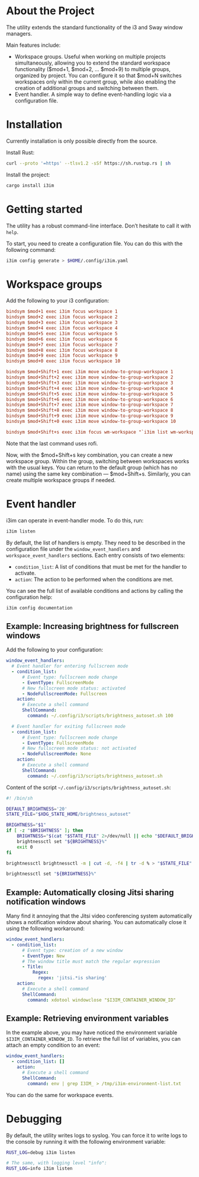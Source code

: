 
# About the Project

The utility extends the standard functionality of the i3 and Sway window managers.

Main features include:

- Workspace groups. Useful when working on multiple projects simultaneously, allowing you to extend the standard
  workspace functionality ($mod+1, $mod+2, … $mod+9) to multiple groups, organized by project. You can configure it so
  that $mod+N switches workspaces only within the current group, while also enabling the creation of additional groups
  and switching between them.
- Event handler. A simple way to define event-handling logic via a configuration file.


# Installation

Currently installation is only possible directly from the source.

Install Rust:

```bash
curl --proto '=https' --tlsv1.2 -sSf https://sh.rustup.rs | sh
```

Install the project:

```bash
cargo install i3im
```

# Getting started

The utility has a robust command-line interface. Don’t hesitate to call it with `help`.

To start, you need to create a configuration file. You can do this with the following command:

```bash
i3im config generate > $HOME/.config/i3im.yaml
```

# Workspace groups

Add the following to your i3 configuration:

```ini
bindsym $mod+1 exec i3im focus workspace 1
bindsym $mod+2 exec i3im focus workspace 2
bindsym $mod+3 exec i3im focus workspace 3
bindsym $mod+4 exec i3im focus workspace 4
bindsym $mod+5 exec i3im focus workspace 5
bindsym $mod+6 exec i3im focus workspace 6
bindsym $mod+7 exec i3im focus workspace 7
bindsym $mod+8 exec i3im focus workspace 8
bindsym $mod+9 exec i3im focus workspace 9
bindsym $mod+0 exec i3im focus workspace 10

bindsym $mod+Shift+1 exec i3im move window-to-group-workspace 1
bindsym $mod+Shift+2 exec i3im move window-to-group-workspace 2
bindsym $mod+Shift+3 exec i3im move window-to-group-workspace 3
bindsym $mod+Shift+4 exec i3im move window-to-group-workspace 4
bindsym $mod+Shift+5 exec i3im move window-to-group-workspace 5
bindsym $mod+Shift+6 exec i3im move window-to-group-workspace 6
bindsym $mod+Shift+7 exec i3im move window-to-group-workspace 7
bindsym $mod+Shift+8 exec i3im move window-to-group-workspace 8
bindsym $mod+Shift+9 exec i3im move window-to-group-workspace 9
bindsym $mod+Shift+0 exec i3im move window-to-group-workspace 10

bindsym $mod+Shift+s exec i3im focus wm-workspace "`i3im list wm-workspaces | rofi -dmenu -p 'Switch to workspace'`"
```

Note that the last command uses rofi.

Now, with the $mod+Shift+s key combination, you can create a new workspace group. Within the group, switching between
workspaces works with the usual keys. You can return to the default group (which has no name) using the same key
combination — $mod+Shift+s. Similarly, you can create multiple workspace groups if needed.


# Event handler

i3im can operate in event-handler mode. To do this, run:

```bash
i3im listen
```

By default, the list of handlers is empty. They need to be described in the configuration file under the
`window_event_handlers` and `workspace_event_handlers` sections. Each entry consists of two elements:

- `condition_list`: A list of conditions that must be met for the handler to activate.
- `action`: The action to be performed when the conditions are met.

You can see the full list of available conditions and actions by calling the configuration help:

```bash
i3im config documentation
```

## Example: Increasing brightness for fullscreen windows

Add the following to your configuration:

```yaml
window_event_handlers:
  # Event handler for entering fullscreen mode
  - condition_list:
      # Event type: fullscreen mode change
      - EventType: FullscreenMode
      # New fullscreen mode status: activated
      - NodeFullscreenMode: Fullscreen
    action:
      # Execute a shell command
      ShellCommand:
        command: ~/.config/i3/scripts/brightness_autoset.sh 100

  # Event handler for exiting fullscreen mode
  - condition_list:
      # Event type: fullscreen mode change
      - EventType: FullscreenMode
      # New fullscreen mode status: not activated
      - NodeFullscreenMode: None
    action:
      # Execute a shell command
      ShellCommand:
        command: ~/.config/i3/scripts/brightness_autoset.sh
```

Content of the script `~/.config/i3/scripts/brightness_autoset.sh`:

```bash
#! /bin/sh

DEFAULT_BRIGHTNESS='20'
STATE_FILE="$XDG_STATE_HOME/brightness_autoset"

BRIGHTNESS="$1"
if [ -z "$BRIGHTNESS" ]; then
    BRIGHTNESS="$(cat "$STATE_FILE" 2>/dev/null || echo "$DEFAULT_BRIGHTNESS")"
    brightnessctl set "${BRIGHTNESS}%"
    exit 0
fi

brightnessctl brightnessctl -m | cut -d, -f4 | tr -d % > "$STATE_FILE"

brightnessctl set "${BRIGHTNESS}%"
```

## Example: Automatically closing Jitsi sharing notification windows

Many find it annoying that the Jitsi video conferencing system automatically shows a notification window about sharing.
You can automatically close it using the following workaround:

```yaml
window_event_handlers:
  - condition_list:
      # Event type: creation of a new window
      - EventType: New
      # The window title must match the regular expression
      - Title:
          Regex:
            regex: 'jitsi.*is sharing'
    action:
      # Execute a shell command
      ShellCommand:
        command: xdotool windowclose "$I3IM_CONTAINER_WINDOW_ID"
```

## Example: Retrieving environment variables

In the example above, you may have noticed the environment variable `$I3IM_CONTAINER_WINDOW_ID`. To retrieve the full
list of variables, you can attach an empty condition to an event:

```yaml
window_event_handlers:
  - condition_list: []
    action:
      # Execute a shell command
      ShellCommand:
        command: env | grep I3IM_ > /tmp/i3im-environment-list.txt
```

You can do the same for workspace events.

# Debugging

By default, the utility writes logs to syslog. You can force it to write logs to the console by running it with the
following environment variable:

```bash
RUST_LOG=debug i3im listen

# The same, with logging level "info":
RUST_LOG=info i3im listen
```
